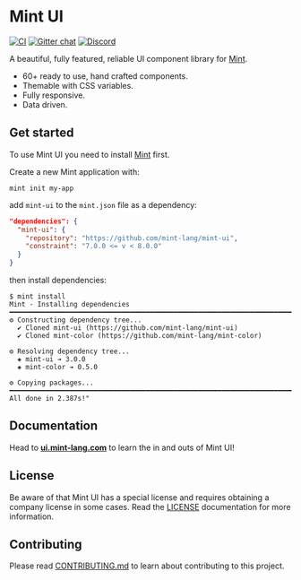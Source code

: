 # Mint UI

[![CI](https://github.com/mint-lang/mint-ui/actions/workflows/ci.yml/badge.svg)](https://github.com/mint-lang/mint-ui/actions/workflows/ci.yml)
[![Gitter chat](https://badges.gitter.im/gitterHQ/gitter.svg)](https://gitter.im/mint-lang/Lobby)
[![Discord](https://img.shields.io/discord/698214718241767445)](https://discord.gg/NXFUJs2)

A beautiful, fully featured, reliable UI component library for [Mint](https://www.mint-lang.com).

* 60+ ready to use, hand crafted components.
* Themable with CSS variables.
* Fully responsive.
* Data driven.

## Get started

To use Mint UI you need to install [Mint](https://www.mint-lang.com/install) first.

Create a new Mint application with:

```console
mint init my-app
```

add `mint-ui` to the `mint.json` file as a dependency:

```json
"dependencies": {
  "mint-ui": {
    "repository": "https://github.com/mint-lang/mint-ui",
    "constraint": "7.0.0 <= v < 8.0.0"
  }
}
```

then install dependencies:

```console
$ mint install
Mint - Installing dependencies
━━━━━━━━━━━━━━━━━━━━━━━━━━━━━━━━━━━━━━━━━━━━━━━━━━━━━━━━━━━━━━━━━━━━━━━━━━━━━━━━
⚙ Constructing dependency tree...
  ✔ Cloned mint-ui (https://github.com/mint-lang/mint-ui)
  ✔ Cloned mint-color (https://github.com/mint-lang/mint-color)

⚙ Resolving dependency tree...
  ◈ mint-ui ➔ 3.0.0
  ◈ mint-color ➔ 0.5.0

⚙ Copying packages...
━━━━━━━━━━━━━━━━━━━━━━━━━━━━━━━━━━━━━━━━━━━━━━━━━━━━━━━━━━━━━━━━━━━━━━━━━━━━━━━━
All done in 2.387s!"
```

## Documentation

Head to [**ui.mint-lang.com**](https://ui.mint-lang.com) to learn the in and outs of Mint UI!

## License

Be aware of that Mint UI has a special license and requires obtaining a company license in some cases. Read the [LICENSE](LICENSE.md) documentation for more information.

## Contributing

Please read [CONTRIBUTING.md](CONTRIBUTING.md) to learn about contributing to this project.
